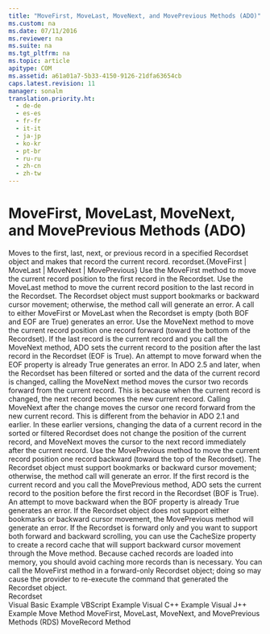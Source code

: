 ```yaml
---
title: "MoveFirst, MoveLast, MoveNext, and MovePrevious Methods (ADO)"
ms.custom: na
ms.date: 07/11/2016
ms.reviewer: na
ms.suite: na
ms.tgt_pltfrm: na
ms.topic: article
apitype: COM
ms.assetid: a61a01a7-5b33-4150-9126-21dfa63654cb
caps.latest.revision: 11
manager: sonalm
translation.priority.ht: 
  - de-de
  - es-es
  - fr-fr
  - it-it
  - ja-jp
  - ko-kr
  - pt-br
  - ru-ru
  - zh-cn
  - zh-tw
---
```

# MoveFirst, MoveLast, MoveNext, and MovePrevious Methods (ADO)
<?xml version="1.0" encoding="utf-8"?>
<developerReferenceWithSyntaxDocument xmlns="http://ddue.schemas.microsoft.com/authoring/2003/5" xmlns:xlink="http://www.w3.org/1999/xlink" xmlns:xsi="http://www.w3.org/2001/XMLSchema-instance" xsi:schemaLocation="http://ddue.schemas.microsoft.com/authoring/2003/5 http://dduestorage.blob.core.windows.net/ddueschema/developer.xsd">
  <introduction>
    <para>Moves to the first, last, next, or previous record in a specified <legacyLink xlink:href="ede1415f-c3df-4cc5-a05b-2576b2b84b60">Recordset</legacyLink> object and makes that record the current record.</para>
  </introduction>
  <syntaxSection>
    <legacySyntax>
<parameterReference>recordset</parameterReference><legacyBold>.</legacyBold>{<legacyBold>MoveFirst</legacyBold> | <legacyBold>MoveLast</legacyBold> | <legacyBold>MoveNext</legacyBold> | <legacyBold>MovePrevious</legacyBold>}</legacySyntax>
  </syntaxSection>
  <languageReferenceRemarks>
    <content>
      <para>Use the <legacyBold>MoveFirst</legacyBold> method to move the current record position to the first record in the <legacyBold>Recordset</legacyBold>.</para>
      <para>Use the <legacyBold>MoveLast</legacyBold> method to move the current record position to the last record in the <legacyBold>Recordset</legacyBold>. The <legacyBold>Recordset</legacyBold> object must support bookmarks or backward cursor movement; otherwise, the method call will generate an error.</para>
      <para>A call to either <legacyBold>MoveFirst</legacyBold> or <legacyBold>MoveLast</legacyBold> when the <legacyBold>Recordset</legacyBold> is empty (both <legacyBold>BOF</legacyBold> and <legacyBold>EOF</legacyBold> are True) generates an error.</para>
      <para>Use the <legacyBold>MoveNext</legacyBold> method to move the current record position one record forward (toward the bottom of the <legacyBold>Recordset</legacyBold>). If the last record is the current record and you call the <legacyBold>MoveNext</legacyBold> method, ADO sets the current record to the position after the last record in the <legacyBold>Recordset</legacyBold> (<legacyLink xlink:href="36c31ab2-f3b6-4281-89b6-db7e04e38fd2">EOF</legacyLink> is <legacyBold>True</legacyBold>). An attempt to move forward when the <legacyBold>EOF</legacyBold> property is already <legacyBold>True</legacyBold> generates an error.</para>
      <para>In ADO 2.5 and later, when the <legacyBold>Recordset</legacyBold> has been filtered or sorted and the data of the current record is changed, calling the <legacyBold>MoveNext</legacyBold> method moves the cursor two records forward from the current record. This is because when the current record is changed, the next record becomes the new current record. Calling <legacyBold>MoveNext</legacyBold> after the change moves the cursor one record forward from the new current record. This is different from the behavior in ADO 2.1 and earlier. In these earlier versions, changing the data of a current record in the sorted or filtered <legacyBold>Recordset</legacyBold> does not change the position of the current record, and <legacyBold>MoveNext</legacyBold> moves the cursor to the next record immediately after the current record.</para>
      <para>Use the <legacyBold>MovePrevious</legacyBold> method to move the current record position one record backward (toward the top of the <legacyBold>Recordset</legacyBold>). The <legacyBold>Recordset</legacyBold> object must support bookmarks or backward cursor movement; otherwise, the method call will generate an error. If the first record is the current record and you call the <legacyBold>MovePrevious</legacyBold> method, ADO sets the current record to the position before the first record in the <legacyBold>Recordset</legacyBold> (<legacyLink xlink:href="36c31ab2-f3b6-4281-89b6-db7e04e38fd2">BOF</legacyLink> is <legacyBold>True</legacyBold>). An attempt to move backward when the <legacyBold>BOF</legacyBold> property is already <legacyBold>True</legacyBold> generates an error. If the <legacyBold>Recordset</legacyBold> object does not support either bookmarks or backward cursor movement, the <legacyBold>MovePrevious</legacyBold> method will generate an error.</para>
      <para>If the <legacyBold>Recordset</legacyBold> is forward only and you want to support both forward and backward scrolling, you can use the <legacyLink xlink:href="49dc9a49-af7b-433b-be36-7a14ca984fb7">CacheSize</legacyLink> property to create a record cache that will support backward cursor movement through the <legacyLink xlink:href="13fe9381-d00b-4f4a-9162-83c3f21b3837">Move</legacyLink> method. Because cached records are loaded into memory, you should avoid caching more records than is necessary. You can call the <legacyBold>MoveFirst</legacyBold> method in a forward-only <legacyBold>Recordset</legacyBold> object; doing so may cause the provider to re-execute the command that generated the <legacyBold>Recordset</legacyBold> object.</para>
    </content>
  </languageReferenceRemarks>
  <section>
    <title>Applies To</title>
    <content>
      <para>
        <link xlink:href="ede1415f-c3df-4cc5-a05b-2576b2b84b60">Recordset</link>
      </para>
    </content>
  </section>
  <relatedTopics>
<link xlink:href="31d3b083-c677-423e-8d26-a212eaeea281">Visual Basic Example</link>
<link xlink:href="911aa1dd-2786-4f34-992c-bb2fbdabcbdf">VBScript Example</link>
<link xlink:href="7f8aea7b-9183-4b29-8ac0-a393ed2e8bd5">Visual C++ Example</link>
<link xlink:href="d2db8a95-3072-4007-a127-44376405a67e">Visual J++ Example</link>
<link xlink:href="13fe9381-d00b-4f4a-9162-83c3f21b3837">Move Method</link>
<link xlink:href="45c80bb5-136f-4204-9df2-78740fa55574">MoveFirst, MoveLast, MoveNext, and MovePrevious Methods (RDS)</link>
<link xlink:href="6d2807b0-b861-4583-bcaf-fb0b82e0f2d0">MoveRecord Method</link>
</relatedTopics>
</developerReferenceWithSyntaxDocument>